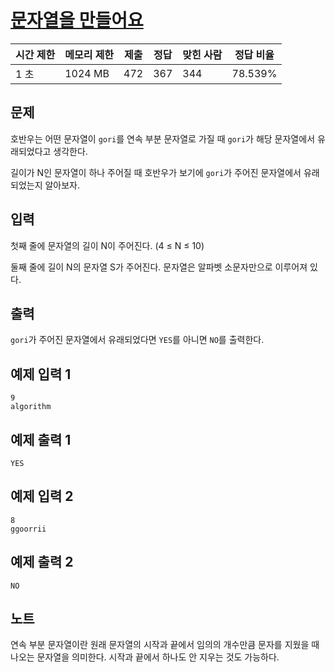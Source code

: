 # [문자열을 만들어요](https://www.acmicpc.net/problem/32297)

| 시간 제한 | 메모리 제한 | 제출 | 정답 | 맞힌 사람 | 정답 비율 |
| --- | --- | --- | --- | --- | --- |
| 1 초 | 1024 MB | 472 | 367 | 344 | 78.539% |

## 문제

호반우는 어떤 문자열이 `gori`를 연속 부분 문자열로 가질 때 `gori`가 해당 문자열에서 유래되었다고 생각한다.

길이가 N인 문자열이 하나 주어질 때 호반우가 보기에 `gori`가 주어진 문자열에서 유래되었는지 알아보자.

## 입력

첫째 줄에 문자열의 길이 N이 주어진다. (4 ≤ N ≤ 10)

둘째 줄에 길이 N의 문자열 S가 주어진다. 문자열은 알파벳 소문자만으로 이루어져 있다.

## 출력

`gori`가 주어진 문자열에서 유래되었다면 `YES`를 아니면 `NO`를 출력한다.

## 예제 입력 1

```
9
algorithm

```

## 예제 출력 1

```
YES

```

## 예제 입력 2

```
8
ggoorrii

```

## 예제 출력 2

```
NO

```

## 노트

연속 부분 문자열이란 원래 문자열의 시작과 끝에서 임의의 개수만큼 문자를 지웠을 때 나오는 문자열을 의미한다. 시작과 끝에서 하나도 안 지우는 것도 가능하다.

